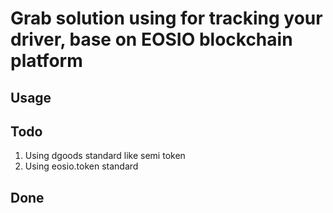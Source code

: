 # Grab solution using for tracking your driver, base on EOSIO blockchain platform

Usage
-----



Todo
-----
1. Using dgoods standard like semi token
2. Using eosio.token standard


Done
-----
